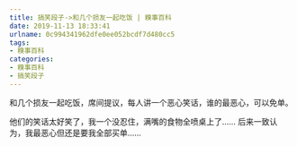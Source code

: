 ```yaml
---
title: 搞笑段子->和几个损友一起吃饭 | 糗事百科
date: 2019-11-13 18:33:41
urlname: 0c994341962dfe0ee052bcdf7d480cc5
tags: 
- 糗事百科
categories:
- 糗事百科
- 搞笑段子
---
```

和几个损友一起吃饭，席间提议，每人讲一个恶心笑话，谁的最恶心，可以免单。

他们的笑话太好笑了，我一个没忍住，满嘴的食物全喷桌上了……  后来一致认为，我最恶心但还是要我全部买单……


